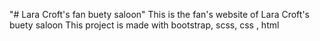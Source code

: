 "# Lara Croft's fan buety saloon" 
This is the fan's website of Lara Croft's buety saloon
This project is made with bootstrap, scss, css , html 


